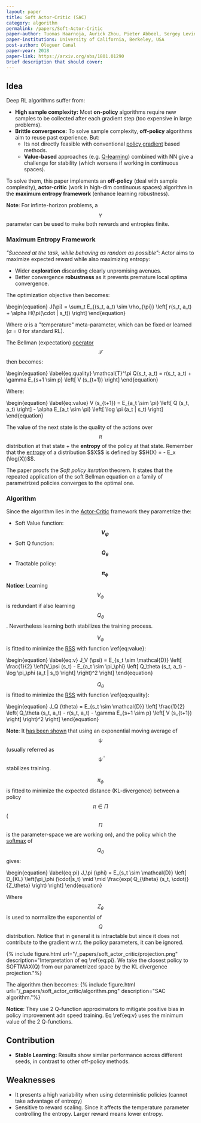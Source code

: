 ```yaml
---
layout: paper
title: Soft Actor-Critic (SAC)
category: algorithm
permalink: /papers/Soft-Actor-Critic
paper-author: Tuomas Haarnoja, Aurick Zhou, Pieter Abbeel, Sergey Levine
paper-institutions: University of California, Berkeley, USA
post-author: Oleguer Canal
paper-year: 2018
paper-link: https://arxiv.org/abs/1801.01290
Brief description that should cover:
---
```

<!--
Disclaimer and authorship:
This article is provided for free only for your personal informational and entertainment purposes. No commercial use of it is allowed.

Please note there might be mistakes. We would be grateful to receive (constructive) criticism if you spot any. You can reach us at: ai.campus.ai@gmail.com or directly open an issue on our github repo: https://github.com/CampusAI/CampusAI.github.io

If considering to use the text please cite the original author/s of the lecture/paper.
Furthermore, please acknowledge our work by adding a link to our website: https://campusai.github.io/ and citing our names: Oleguer Canal and Federico Taschin.
-->

## Idea

Deep RL algorithms suffer from:
 - __High sample complexity:__ Most __on-policy__ algorithms require new samples to be collected after each gradient step (too expensive in large problems). 
 - __Brittle convergence:__ To solve sample complexity, __off-policy__ algorithms aim to reuse past experience. But:
     - Its not directly feasible with conventional [policy gradient](/lectures/lecture5) based methods.
     - __Value-based__ approaches (e.g. [Q-learning](/lectures/lecture7)) combined with NN give a challenge for stability (which worsens if working in continuous spaces).

To solve them, this paper implements an __off-policy__ (deal with sample complexity), __actor-critic__ (work in high-dim continuous spaces) algorithm in the __maximum entropy framework__ (enhance learning robustness).

**Note**: For infinte-horizon problems, a $$\gamma$$ parameter can be used to make both rewards and entropies finite.

### Maximum Entropy Framework
*"Succeed at the task, while behaving as random as possible"*:
Actor aims to maximize expected reward while also maximizing entropy:
- Wider __exploration__ discarding clearly unpromising avenues.
- Better convergence __robustness__ as it prevents premature local optima convergence.

The optimization objective then becomes:

\begin{equation}
J(\pi) = \sum_t E_{(s_t, a_t) \sim \rho_{\pi}} \left[ r(s_t, a_t) + \alpha H(\pi(\cdot | s_t)) \right]
\end{equation}

Where $\alpha$ is a "temperature" meta-parameter, which can be fixed or learned ($\alpha$ = 0 for standard RL).

The Bellman (expectation) [operator](https://en.wikipedia.org/wiki/Operator_(mathematics)) $$\mathcal{T}$$ then becomes:

\begin{equation}
\label{eq:quality}
\mathcal{T}^\pi Q(s_t, a_t) = r(s_t, a_t) + \gamma E_{s+1 \sim p} \left[ V (s_{t+1}) \right]
\end{equation}

Where:

\begin{equation}
\label{eq:value}
V (s_{t+1}) = E_{a_t \sim \pi} \left[ Q (s_t, a_t) \right] - \alpha E_{a_t \sim \pi} \left[ \log \pi (a_t | s_t) \right]
\end{equation}

The value of the next state is the quality of the actions over $$\pi$$ distribution at that state + the **entropy** of the policy at that state.
Remember that the [entropy](https://en.wikipedia.org/wiki/Entropy_(information_theory)) of a distribution $$X$$ is defined by $$H(X) = - E_x (\log(X))$$.

The paper proofs the *Soft policy iteration* theorem.
It states that the repeated application of the soft Bellman equation on a family of parametrized policies converges to the optimal one.

### Algorithm

Since the algorithm lies in the [Actor-Critic](/lectures/lecture6) framework they parametrize the:

- Soft Value function: **$$V_\psi$$**
- Soft Q function: **$$Q_\theta$$**
- Tractable policy: **$$\pi_\phi$$**

**Notice**: Learning $$V_\psi$$ is redundant if also learning $$Q_\theta$$. Nevertheless learning both stabilizes the training process.

$$V_\psi$$ is fitted to minimize the [RSS](https://en.wikipedia.org/wiki/Residual_sum_of_squares) with function \ref{eq:value}:

\begin{equation}
\label{eq:v}
J_V (\psi) = E_{s_t \sim \mathcal{D}} \left[ \frac{1}{2} \left(V_\psi (s_t) - E_{a_t \sim \pi_\phi} \left[ Q_\theta (s_t, a_t) - \log \pi_\phi (a_t | s_t) \right] \right)^2 \right]
\end{equation}

$$Q_\theta$$ is fitted to minimize the [RSS](https://en.wikipedia.org/wiki/Residual_sum_of_squares) with function \ref{eq:quality}:

\begin{equation}
J_Q (\theta) = E_{s_t \sim \mathcal{D}} \left[ \frac{1}{2} \left( Q_\theta (s_t, a_t) - r(s_t, a_t) - \gamma E_{s+1 \sim p} \left[ V (s_{t+1}) \right] \right)^2 \right]
\end{equation}

**Note**: It [has been shown](https://arxiv.org/abs/1312.5602) that using an exponential moving average of $$\psi$$ (usually referred as $$\bar{\psi}$$ stabilizes training.

$$\pi_\phi$$ is fitted to minimize the expected distance (KL-divergence) between a policy $$\pi \in \Pi$$ ($$\Pi$$ is the parameter-space we are working on), and the policy which the [softmax](https://en.wikipedia.org/wiki/Softmax_function) of $$Q_\theta$$ gives:

\begin{equation}
\label{eq:pi}
J_\pi (\phi) = E_{s_t \sim \mathcal{D}} \left[ D_{KL} \left(\pi_\phi (\cdot|s_t) \mid \mid \frac{exp( Q_{\theta} (s_t, \cdot)}{Z_\theta} \right) \right]
\end{equation}

Where $$Z_\theta$$ is used to normalize the exponential of $$Q$$ distribution.
Notice that in general it is intractable but since it does not contribute to the gradient w.r.t. the policy parameters, it can be ignored.

{% include figure.html url="/_papers/soft_actor_critic/projection.png" description="Interpretation of eq \ref{eq:pi}. We take the closest policy to SOFTMAX(Q) from our parametrized space by the KL divergence projection."%}

The algorithm then becomes:
{% include figure.html url="/_papers/soft_actor_critic/algorithm.png" description="SAC algorithm."%}

**Notice**: They use 2 Q-function approximators to mitigate positive bias in policy improvement adn speed training. Eq \ref{eq:v} uses the minimum value of the 2 Q-functions.


## Contribution
 - __Stable Learning:__ Results show similar performance across different seeds, in contrast to other off-policy methods.

## Weaknesses
- It presents a high variability when using deterministic policies (cannot take advantage of entropy)
- Sensitive to reward scaling. Since it affects the temperature parameter controlling the entropy. Larger reward means lower entropy.